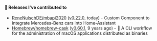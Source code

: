 #### 🔭 Releases I've contributed to

- [ReneNulschDE/mbapi2020](https://github.com/ReneNulschDE/mbapi2020) ([v0.22.0](https://github.com/ReneNulschDE/mbapi2020/releases/tag/v0.22.0), today) - Custom Component to integrate Mercedes-Benz cars into Home-Assistant
- [Homebrew/homebrew-cask](https://github.com/Homebrew/homebrew-cask) ([v0.60.1](https://github.com/Homebrew/homebrew-cask/releases/tag/v0.60.1), 9 years ago) - 🍻 A CLI workflow for the administration of macOS applications distributed as binaries
